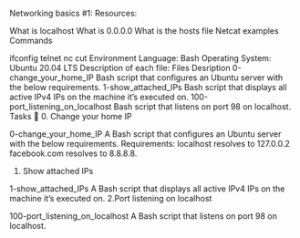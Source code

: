 Networking basics #1:
Resources:

What is localhost
What is 0.0.0.0
What is the hosts file
Netcat examples
Commands

ifconfig
telnet
nc
cut
Environment
Language: Bash
Operating System: Ubuntu 20.04 LTS
Description of each file:
Files	Desription
0-change_your_home_IP	Bash script that configures an Ubuntu server with the below requirements.
1-show_attached_IPs	Bash script that displays all active IPv4 IPs on the machine it’s executed on.
100-port_listening_on_localhost	Bash script that listens on port 98 on localhost.
Tasks 📃
0. Change your home IP

0-change_your_home_IP
A Bash script that configures an Ubuntu server with the below requirements.
Requirements:
localhost resolves to 127.0.0.2
facebook.com resolves to 8.8.8.8.
1. Show attached IPs

1-show_attached_IPs
A Bash script that displays all active IPv4 IPs on the machine it’s executed on.
2.Port listening on localhost

100-port_listening_on_localhost
A Bash script that listens on port 98 on localhost.
